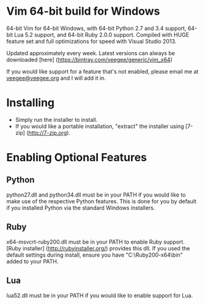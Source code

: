 Vim 64-bit build for Windows
============================

64-bit Vim for 64-bit Windows, with 64-bit Python 2.7 and 3.4 support, 64-bit
Lua 5.2 support, and 64-bit Ruby 2.0.0 support. Compiled with HUGE feature set
and full optimizations for speed with Visual Studio 2013.

Updated approximately every week. Latest versions can always be downloaded
[here] (https://bintray.com/veegee/generic/vim_x64)

If you would like support for a feature that's not enabled, please email me at
veegee@veegee.org and I will add it in.

Installing
============

* Simply run the installer to install.
* If you would like a portable installation, "extract" the installer using
  [7-zip] (http://7-zip.org).

Enabling Optional Features
==========================

Python
------

python27.dll and python34.dll must be in your PATH if you would like to make use
of the respective Python features. This is done for you by default if you
installed Python via the standard Windows installers.

Ruby
----

x64-msvcrt-ruby200.dll must be in your PATH to enable Ruby support. [Ruby
installer] (http://rubyinstaller.org/) provides this dll. If you used the
default settings during install, ensure you have "C:\\Ruby200-x64\\bin" added to
your PATH.

Lua
---

lua52.dll must be in your PATH if you would like to enable support for Lua.

<!-- vim: set tw=80 nospell: -->

